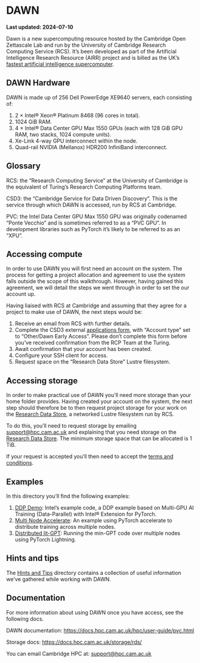 # DAWN

**Last updated: 2024-07-10**

Dawn is a new supercomputing resource hosted by the Cambridge Open Zettascale Lab and run by the University of Cambridge Research Computing Service (RCS).
It’s been developed as part of the Artificial Intelligence Research Resource (AIRR) project and is billed as the UK’s [fastest artificial intelligence supercomputer](https://www.hpc.cam.ac.uk/d-w-n).

## DAWN Hardware

DAWN is made up of 256 Dell PowerEdge XE9640 servers, each consisting of:

1. 2 &times; Intel&reg; Xeon&reg; Platinum 8468 (96 cores in total).
2. 1024 GiB RAM.
3. 4 &times; Intel&reg; Data Center GPU Max 1550 GPUs (each with 128 GiB GPU RAM, two stacks, 1024 compute units).
4. Xe-Link 4-way GPU interconnect within the node.
5. Quad-rail NVIDIA (Mellanox) HDR200 InfiniBand interconnect.

## Glossary

RCS: the “Research Computing Service” at the University of Cambridge is the equivalent of Turing’s Research Computing Platforms team.

CSD3: the “Cambridge Service for Data Driven Discovery”.
This is the service through which DAWN is accessed, run by RCS at Cambridge.

PVC: the Intel Data Center GPU Max 1550 GPU was originally codenamed “Ponte Vecchio” and is sometimes referred to as a “PVC GPU”.
In development libraries such as PyTorch it’s likely to be referred to as an “XPU”.

## Accessing compute

In order to use DAWN you will first need an account on the system.
The process for getting a project allocation and agreement to use the system falls outside the scope of this walkthrough.
However, having gained this agreement, we will detail the steps we went through in order to set the our account up.

Having liaised with RCS at Cambridge and assuming that they agree for a project to make use of DAWN, the next steps would be:

1. Receive an email from RCS with further details.
2. Complete the CSD3 external [applications form](https://www.hpc.cam.ac.uk/external-application), with “Account type” set to “Other/Dawn Early Access”.
   Please don’t complete this form before you’ve received confirmation from the RCP Team at the Turing.
3. Await confirmation that your account has been created.
4. Configure your SSH client for access.
5. Request space on the “Research Data Store” Lustre filesystem.

## Accessing storage

In order to make practical use of DAWN you’ll need more storage than your home folder provides.
Having created your account on the system, the next step should therefore be to then request project storage for your work on the [Research Data Store](https://www.hpc.cam.ac.uk/research-data-store), a networked Lustre filesystem run by RCS.

To do this, you’ll need to request storage by emailing [support@hpc.cam.ac.uk](mailto:support@hpc.cam.ac.uk) and explaining that you need storage on the [Research Data Store](https://docs.hpc.cam.ac.uk/storage/rds/).
The minimum storage space that can be allocated is 1 TiB.

If your request is accepted you’ll then need to accept the [terms and conditions](https://docs.hpc.cam.ac.uk/storage/terms.html).

## Examples

In this directory you’ll find the following examples:

1. [DDP Demo](./examples/ddp_multi_node): Intel’s example code, a DDP example based on Multi-GPU AI Training (Data-Parallel) with Intel&reg; Extension for PyTorch.
2. [Multi Node Accelerate](./examples/multi_node_accelerate): An example using PyTorch accelerate to distribute training across multiple nodes.
3. [Distributed lit-GPT](./examples/gpt_lightning): Running the min-GPT code over multiple nodes using PyTorch Lightning.

## Hints and tips

The [Hints and Tips](./hints-and-tips) directory contains a collection of useful information we've gathered while working with DAWN.

## Documentation

For more information about using DAWN once you have access, see the following docs.

DAWN documentation: https://docs.hpc.cam.ac.uk/hpc/user-guide/pvc.html

Storage docs: https://docs.hpc.cam.ac.uk/storage/rds/

You can email Cambridge HPC at: support@hpc.cam.ac.uk

